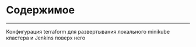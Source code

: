 # Содержимое
---
Конфигурация terraform для развертывания локального minikube кластера и Jenkins поверх него
